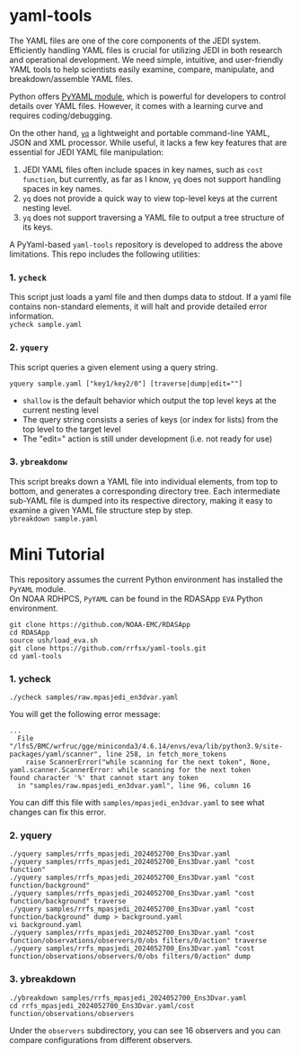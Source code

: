# yaml-tools

The YAML files are one of the core components of the JEDI system. Efficiently handling YAML files is crucial for utilizing JEDI in both research and operational development. We need simple, intuitive, and user-friendly YAML tools to help scientists easily examine, compare, manipulate, and breakdown/assemble YAML files.

Python offers [PyYAML module](https://pypi.org/project/PyYAML/), which is powerful for developers to control details over YAML files. However, it comes with a learning curve and requires coding/debugging.

On the other hand, [`yq`](https://github.com/mikefarah/yq) a lightweight and portable command-line YAML, JSON and XML processor. While useful, it lacks a few key features that are essential for JEDI YAML file manipulation:   
1. JEDI YAML files often include spaces in key names, such as `cost function`, but currently, as far as I know, `yq` does not support handling spaces in key names.
2. `yq` does not provide a quick way to view top-level keys at the current nesting level.
3. `yq` does not support traversing a YAML file to output a tree structure of its keys.

A PyYaml-based `yaml-tools` repository is developed to address the above limitations. This repo includes the following utilities:
### 1. `ycheck`
This script just loads a yaml file and then dumps data to stdout. If a yaml file contains non-standard elements, it will halt and provide detailed error information.   
`ycheck sample.yaml`
### 2. `yquery`
This script queries a given element using a query string.   
```
yquery sample.yaml ["key1/key2/0"] [traverse|dump|edit=""]
```
- `shallow` is the default behavior which output the top level keys at the current nesting level
- The query string consists a series of keys (or index for lists) from the top level to the target level
- The "edit=" action is still under development (i.e. not ready for use)
### 3. `ybreakdonw`
This script breaks down a YAML file into individual elements, from top to bottom, and generates a corresponding directory tree. Each intermediate sub-YAML file is dumped into its respective directory, making it easy to examine a given YAML file structure step by step.   
`ybreakdown sample.yaml`

# Mini Tutorial
This repository assumes the current Python environment has installed the `PyYAML` module.   
On NOAA RDHPCS, `PyYAML` can be found in the RDASApp `EVA` Python environment.
```
git clone https://github.com/NOAA-EMC/RDASApp
cd RDASApp
source ush/load_eva.sh
git clone https://github.com/rrfsx/yaml-tools.git
cd yaml-tools
```
### 1. ycheck
```
./ycheck samples/raw.mpasjedi_en3dvar.yaml
```
You will get the following error message:
```
...
  File "/lfs5/BMC/wrfruc/gge/miniconda3/4.6.14/envs/eva/lib/python3.9/site-packages/yaml/scanner", line 258, in fetch_more_tokens
    raise ScannerError("while scanning for the next token", None,
yaml.scanner.ScannerError: while scanning for the next token
found character '%' that cannot start any token
  in "samples/raw.mpasjedi_en3dvar.yaml", line 96, column 16
```
You can diff this file with `samples/mpasjedi_en3dvar.yaml` to see what changes can fix this error.
### 2. yquery
```
./yquery samples/rrfs_mpasjedi_2024052700_Ens3Dvar.yaml
./yquery samples/rrfs_mpasjedi_2024052700_Ens3Dvar.yaml "cost function"
./yquery samples/rrfs_mpasjedi_2024052700_Ens3Dvar.yaml "cost function/background"
./yquery samples/rrfs_mpasjedi_2024052700_Ens3Dvar.yaml "cost function/background" traverse
./yquery samples/rrfs_mpasjedi_2024052700_Ens3Dvar.yaml "cost function/background" dump > background.yaml
vi background.yaml
./yquery samples/rrfs_mpasjedi_2024052700_Ens3Dvar.yaml "cost function/observations/observers/0/obs filters/0/action" traverse
./yquery samples/rrfs_mpasjedi_2024052700_Ens3Dvar.yaml "cost function/observations/observers/0/obs filters/0/action" dump
```
### 3. ybreakdown
```
./ybreakdown samples/rrfs_mpasjedi_2024052700_Ens3Dvar.yaml
cd rrfs_mpasjedi_2024052700_Ens3Dvar.yaml/cost function/observations/observers
```
Under the `observers` subdirectory, you can see 16 observers and you can compare configurations from different observers.

